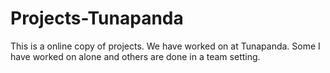 # Projects-Tunapanda
This is a online copy of projects. We have worked on at Tunapanda. Some I have worked on alone and others are done in a team setting. 
